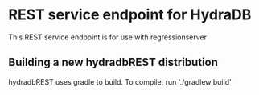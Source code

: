# REST service endpoint for HydraDB

This REST service endpoint is for use with regressionserver

## Building a new hydradbREST distribution

hydradbREST uses gradle to build. To compile, run './gradlew build'

